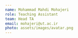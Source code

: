 ```yaml
---
name: Mohammad Mahdi Mohajeri
role: Teaching Assistant
team: Head TA
email: mohajeri@ut.ac.ir
photo: assets/images/avatar.png
---
```


